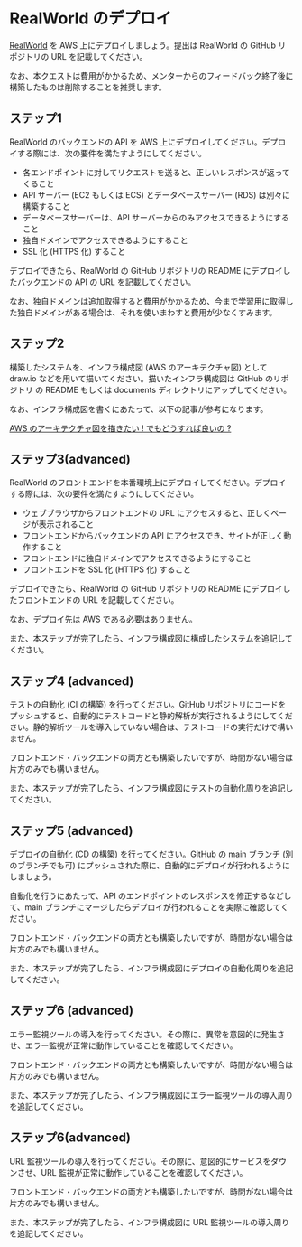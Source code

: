 # RealWorld のデプロイ

[RealWorld](https://github.com/gothinkster/realworld) を AWS 上にデプロイしましょう。提出は RealWorld の GitHub リポジトリの URL を記載してください。

なお、本クエストは費用がかかるため、メンターからのフィードバック終了後に構築したものは削除することを推奨します。

## ステップ1

RealWorld のバックエンドの API を AWS 上にデプロイしてください。デプロイする際には、次の要件を満たすようにしてください。

- 各エンドポイントに対してリクエストを送ると、正しいレスポンスが返ってくること
- API サーバー (EC2 もしくは ECS) とデータベースサーバー (RDS) は別々に構築すること
- データベースサーバーは、API サーバーからのみアクセスできるようにすること
- 独自ドメインでアクセスできるようにすること
- SSL 化 (HTTPS 化) すること

デプロイできたら、RealWorld の GitHub リポジトリの README にデプロイしたバックエンドの API の URL を記載してください。

なお、独自ドメインは追加取得すると費用がかかるため、今まで学習用に取得した独自ドメインがある場合は、それを使いまわすと費用が少なくすみます。

## ステップ2

構築したシステムを、インフラ構成図 (AWS のアーキテクチャ図) として draw.io などを用いて描いてください。描いたインフラ構成図は GitHub のリポジトリ の README もしくは documents ディレクトリにアップしてください。

なお、インフラ構成図を書くにあたって、以下の記事が参考になります。

[AWS のアーキテクチャ図を描きたい ! でもどうすれば良いの ?](https://aws.amazon.com/jp/builders-flash/202204/way-to-draw-architecture/?awsf.filter-name=*all)

## ステップ3(advanced)

RealWorld のフロントエンドを本番環境上にデプロイしてください。デプロイする際には、次の要件を満たすようにしてください。

- ウェブブラウザからフロントエンドの URL にアクセスすると、正しくページが表示されること
- フロントエンドからバックエンドの API にアクセスでき、サイトが正しく動作すること
- フロントエンドに独自ドメインでアクセスできるようにすること
- フロントエンドを SSL 化 (HTTPS 化) すること

デプロイできたら、RealWorld の GitHub リポジトリの README にデプロイしたフロントエンドの URL を記載してください。

なお、デプロイ先は AWS である必要はありません。

また、本ステップが完了したら、インフラ構成図に構成したシステムを追記してください。

## ステップ4 (advanced)

テストの自動化 (CI の構築) を行ってください。GitHub リポジトリにコードをプッシュすると、自動的にテストコードと静的解析が実行されるようにしてください。静的解析ツールを導入していない場合は、テストコードの実行だけで構いません。

フロントエンド・バックエンドの両方とも構築したいですが、時間がない場合は片方のみでも構いません。

また、本ステップが完了したら、インフラ構成図にテストの自動化周りを追記してください。

## ステップ5 (advanced)

デプロイの自動化 (CD の構築) を行ってください。GitHub の main ブランチ (別のブランチでも可) にプッシュされた際に、自動的にデプロイが行われるようにしましょう。

自動化を行うにあたって、API のエンドポイントのレスポンスを修正するなどして、main ブランチにマージしたらデプロイが行われることを実際に確認してください。

フロントエンド・バックエンドの両方とも構築したいですが、時間がない場合は片方のみでも構いません。

また、本ステップが完了したら、インフラ構成図にデプロイの自動化周りを追記してください。

## ステップ6 (advanced)

エラー監視ツールの導入を行ってください。その際に、異常を意図的に発生させ、エラー監視が正常に動作していることを確認してください。

フロントエンド・バックエンドの両方とも構築したいですが、時間がない場合は片方のみでも構いません。

また、本ステップが完了したら、インフラ構成図にエラー監視ツールの導入周りを追記してください。

## ステップ6(advanced)

URL 監視ツールの導入を行ってください。その際に、意図的にサービスをダウンさせ、URL 監視が正常に動作していることを確認してください。

フロントエンド・バックエンドの両方とも構築したいですが、時間がない場合は片方のみでも構いません。

また、本ステップが完了したら、インフラ構成図に URL 監視ツールの導入周りを追記してください。
